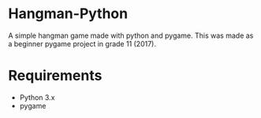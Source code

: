 # Hangman-Python
A simple hangman game made with python and pygame. This was made as a beginner pygame project in grade 11 (2017).

# Requirements
- Python 3.x
- pygame


